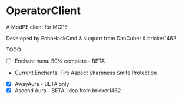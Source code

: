 # OperatorClient
A ModPE client for MCPE

Developed by EchoHackCmd & support from DanCuber & bricker1462

TODO
- [ ] Enchant menu 50% complete - BETA
- Current Enchants:
Fire Aspect
Sharpness
Smite
Protection
- [X] AwayAura - BETA only
- [X] Ascend Aura - BETA, Idea from bricker1462
